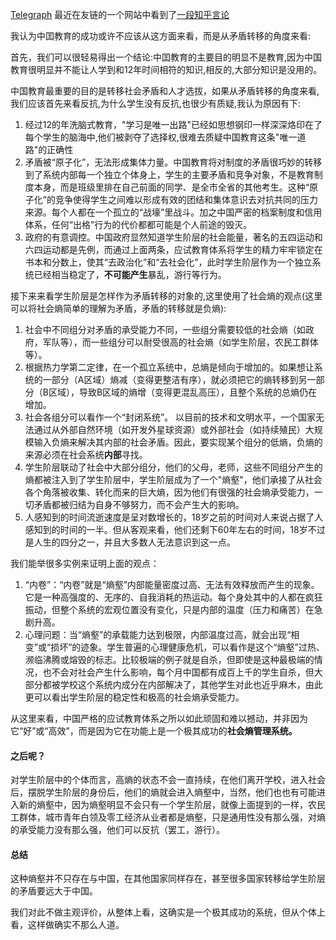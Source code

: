[Telegraph](https://telegra.ph/%E4%B8%AD%E5%9B%BD%E6%95%99%E8%82%B2%E4%B8%8E%E7%9F%9B%E7%9B%BE%E8%BD%AC%E7%A7%BB-06-21)
最近在友链的一个网站中看到了[一段知乎言论](https://blog.pinpe.top/shuoshuo/%e5%9c%a8%e7%9f%a5%e4%b9%8e%e7%9c%8b%e5%88%b0%e7%9a%84%e4%b8%80%e7%af%87%e5%9b%9e%e7%ad%94%ef%bc%8c%e5%92%8c%e6%88%91%e7%9a%84%e4%bb%b7%e5%80%bc%e8%a7%82%e5%be%88%e5%90%bb%e5%90%88/)

我认为中囯教育的成功或许不应该从这方面来看，而是从矛盾转移的角度来看:  

首先，我们可以很轻易得出一个结论:中囯教育的主要目的明显不是教育,因为中国教育很明显并不能让人学到和12年时间相符的知识,相反的,大部分知识是没用的。

中国教育最重要的目的是转移社会矛盾和人才选拔，如果从矛盾转移的角度来看,我们应该首先来看反抗,为什么学生没有反抗,也很少有质疑,我认为原因有下:

1.  经过12的年洗脑式教育，"学习是唯一出路"已经如思想钢印一样深深烙印在了每个学生的脑海中,他们被剥夺了选择权,很难去质疑中国教育这条"唯一道路"的正确性
2.  矛盾被“原子化”，无法形成集体力量。中国教育将对制度的矛盾很巧妙的转移到了系统内部每一个独立个体身上，学生的主要矛盾和竞争对象，不是教育制度本身，而是班级里排在自己前面的同学、是全市全省的其他考生。这种“原子化”的竞争使得学生之间难以形成有效的团结和集体意识去对抗共同的压力来源。每个人都在一个孤立的“战壕”里战斗。加之中国严密的档案制度和信用体系，任何“出格”行为的代价都都可能是个人前途的毁灭。
3.  政府的有意调控。中国政府显然知道学生阶层的社会能量，著名的五四运动和六四运动都是先例，而通过上面两条，应试教育体系将学生的精力牢牢锁定在书本和分数上，使其“去政治化”和“去社会化”，此时学生阶层作为一个独立系统已经相当稳定了，**不可能产生**暴乱，游行等行为。

接下来来看学生阶层是怎样作为矛盾转移的对象的,这里使用了社会熵的观点(这里可以将社会熵简单的理解为矛盾，矛盾的转移就是负熵):

1.  社会中不同组分对矛盾的承受能力不同，一些组分需要较低的社会熵（如政府，军队等），而一些组分可以耐受很高的社会熵（如学生阶层，农民工群体等）。
2.  根据热力学第二定律，在一个孤立系统中，总熵是倾向于增加的。如果想让系统的一部分（A区域）熵减（变得更整洁有序），就必须把它的熵转移到另一部分（B区域），导致B区域的熵增（变得更混乱高压），且整个系统的总熵仍在增加。
3.  社会各组分可以看作一个“封闭系统”。 以目前的技术和文明水平，一个国家无法通过从外部自然环境（如开发外星球资源）或外部社会（如持续殖民）大规模输入负熵来解决其内部的社会矛盾。因此，要实现某个组分的低熵，负熵的来源必须在社会系统**内部**寻找。
4.  学生阶层联动了社会中大部分组分，他们的父母，老师，这些不同组分产生的熵都被注入到了学生阶层中，学生阶层成为了一个"熵壑"，他们承接了从社会各个角落被收集、转化而来的巨大熵，因为他们有很强的社会熵承受能力，一切矛盾都被归结为自身不够努力，而不会产生大的影响。
5.  人感知到的时间流逝速度是呈对数增长的，18岁之前的时间对人来说占据了人感知到的时间的一半。但从客观来看，他们还剩下60年左右的时间，18岁不过是人生的四分之一，并且大多数人无法意识到这一点。

我们能举很多实例来证明上面的观点：

1.  “内卷”：“内卷”就是“熵壑”内部能量密度过高、无法有效释放而产生的现象。它是一种高强度的、无序的、自我消耗的热运动。每个身处其中的人都在疯狂振动，但整个系统的宏观位置没有变化，只是内部的温度（压力和痛苦）在急剧升高。
2.  心理问题：当“熵壑”的承载能力达到极限，内部温度过高，就会出现“相变”或“损坏”的迹象。学生普遍的心理健康危机，可以看作是这个“熵壑”过热、濒临沸腾或熔毁的标志。比较极端的例子就是自杀，但即使是这种最极端的情况，也不会对社会产生什么影响，每个月中国都有成百上千的学生自杀，但大部分都被学校这个系统内成分在内部解决了，其他学生对此也近乎麻木，由此更可以看出学生阶层的稳定性和极高的社会熵承受能力。

从这里来看，中国严格的应试教育体系之所以如此顽固和难以撼动，并非因为它“好”或“高效”，而是因为它在功能上是一个极其成功的**社会熵管理系统。**

#### 之后呢？

对学生阶层中的个体而言，高熵的状态不会一直持续，在他们离开学校，进入社会后，摆脱学生阶层的身份后，他们的熵就会进入熵壑中，当然，他们也也有可能进入新的熵壑中，因为熵壑明显不会只有一个学生阶层，就像上面提到的一样，农民工群体，城市青年白领及零工经济从业者都是熵壑，只是通用性没有那么强，对熵的承受能力没有那么强，他们可以反抗（罢工，游行）。

  

#### 总结

这种熵壑并不只存在与中国，在其他国家同样存在，甚至很多国家转移给学生阶层的矛盾要远大于中国。

我们对此不做主观评价，从整体上看，这确实是一个极其成功的系统，但从个体上看，这样做确实不那么人道。